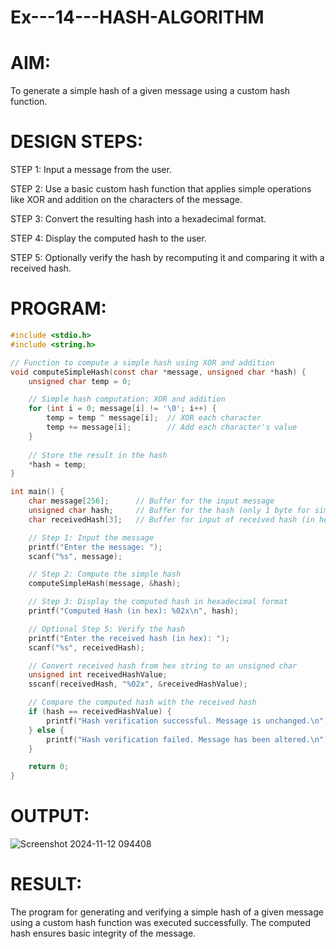 # Ex---14---HASH-ALGORITHM

# AIM:
To generate a simple hash of a given message using a custom hash function.

# DESIGN STEPS:
STEP 1:
Input a message from the user.

STEP 2:
Use a basic custom hash function that applies simple operations like XOR and addition on the characters of the message.   

STEP 3:
Convert the resulting hash into a hexadecimal format.

STEP 4:
Display the computed hash to the user.

STEP 5:
Optionally verify the hash by recomputing it and comparing it with a received hash.

# PROGRAM:
```C
#include <stdio.h>
#include <string.h>

// Function to compute a simple hash using XOR and addition
void computeSimpleHash(const char *message, unsigned char *hash) {
    unsigned char temp = 0;

    // Simple hash computation: XOR and addition
    for (int i = 0; message[i] != '\0'; i++) {
        temp = temp ^ message[i];  // XOR each character
        temp += message[i];        // Add each character's value
    }
    
    // Store the result in the hash
    *hash = temp;
}

int main() {
    char message[256];      // Buffer for the input message
    unsigned char hash;     // Buffer for the hash (only 1 byte for simplicity)
    char receivedHash[3];   // Buffer for input of received hash (in hex format)

    // Step 1: Input the message
    printf("Enter the message: ");
    scanf("%s", message);

    // Step 2: Compute the simple hash
    computeSimpleHash(message, &hash);

    // Step 3: Display the computed hash in hexadecimal format
    printf("Computed Hash (in hex): %02x\n", hash);

    // Optional Step 5: Verify the hash
    printf("Enter the received hash (in hex): ");
    scanf("%s", receivedHash);

    // Convert received hash from hex string to an unsigned char
    unsigned int receivedHashValue;
    sscanf(receivedHash, "%02x", &receivedHashValue);

    // Compare the computed hash with the received hash
    if (hash == receivedHashValue) {
        printf("Hash verification successful. Message is unchanged.\n");
    } else {
        printf("Hash verification failed. Message has been altered.\n");
    }

    return 0;
}

```
# OUTPUT:

![Screenshot 2024-11-12 094408](https://github.com/user-attachments/assets/317598a6-d0e3-461b-b60b-e0757256c8cc)

# RESULT:
The program for generating and verifying a simple hash of a given message using a custom hash function was executed successfully. The computed hash ensures basic integrity of the message.
